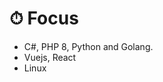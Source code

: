 # ⏱ Focus
-  C#, PHP 8, Python and Golang.
-  Vuejs, React
-  Linux

<!---
Brassbeard/Brassbeard is a ✨ special ✨ repository because its `README.md` (this file) appears on your GitHub profile.
You can click the Preview link to take a look at your changes.
--->
